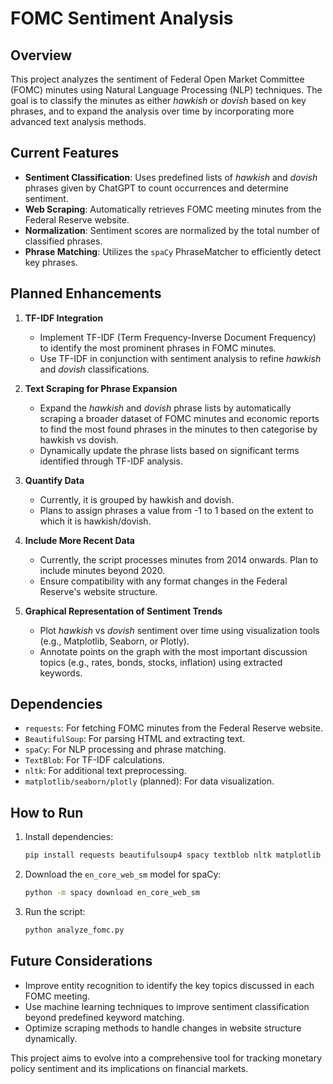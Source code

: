 # FOMC Sentiment Analysis

## Overview
This project analyzes the sentiment of Federal Open Market Committee (FOMC) minutes using Natural Language Processing (NLP) techniques. The goal is to classify the minutes as either *hawkish* or *dovish* based on key phrases, and to expand the analysis over time by incorporating more advanced text analysis methods.

## Current Features
- **Sentiment Classification**: Uses predefined lists of *hawkish* and *dovish* phrases given by ChatGPT to count occurrences and determine sentiment.
- **Web Scraping**: Automatically retrieves FOMC meeting minutes from the Federal Reserve website.
- **Normalization**: Sentiment scores are normalized by the total number of classified phrases.
- **Phrase Matching**: Utilizes the `spaCy` PhraseMatcher to efficiently detect key phrases.

## Planned Enhancements
1. **TF-IDF Integration**
   - Implement TF-IDF (Term Frequency-Inverse Document Frequency) to identify the most prominent phrases in FOMC minutes.
   - Use TF-IDF in conjunction with sentiment analysis to refine *hawkish* and *dovish* classifications.

2. **Text Scraping for Phrase Expansion**
   - Expand the *hawkish* and *dovish* phrase lists by automatically scraping a broader dataset of FOMC minutes and economic reports to find the most found phrases in the minutes to then categorise by hawkish vs dovish.
   - Dynamically update the phrase lists based on significant terms identified through TF-IDF analysis.
  
2. **Quantify Data**
   - Currently, it is grouped by hawkish and dovish.
   - Plans to assign phrases a value from -1 to 1 based on the extent to which it is hawkish/dovish.

4. **Include More Recent Data**
   - Currently, the script processes minutes from 2014 onwards. Plan to include minutes beyond 2020.
   - Ensure compatibility with any format changes in the Federal Reserve's website structure.

5. **Graphical Representation of Sentiment Trends**
   - Plot *hawkish* vs *dovish* sentiment over time using visualization tools (e.g., Matplotlib, Seaborn, or Plotly).
   - Annotate points on the graph with the most important discussion topics (e.g., rates, bonds, stocks, inflation) using extracted keywords.

## Dependencies
- `requests`: For fetching FOMC minutes from the Federal Reserve website.
- `BeautifulSoup`: For parsing HTML and extracting text.
- `spaCy`: For NLP processing and phrase matching.
- `TextBlob`: For TF-IDF calculations.
- `nltk`: For additional text preprocessing.
- `matplotlib/seaborn/plotly` (planned): For data visualization.

## How to Run
1. Install dependencies:
   ```bash
   pip install requests beautifulsoup4 spacy textblob nltk matplotlib seaborn plotly
   ```
2. Download the `en_core_web_sm` model for spaCy:
   ```bash
   python -m spacy download en_core_web_sm
   ```
3. Run the script:
   ```bash
   python analyze_fomc.py
   ```

## Future Considerations
- Improve entity recognition to identify the key topics discussed in each FOMC meeting.
- Use machine learning techniques to improve sentiment classification beyond predefined keyword matching.
- Optimize scraping methods to handle changes in website structure dynamically.

This project aims to evolve into a comprehensive tool for tracking monetary policy sentiment and its implications on financial markets.

